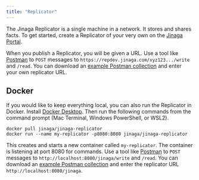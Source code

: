 ```yaml
---
title: "Replicator"
---
```


The Jinaga Replicator is a single machine in a network.
It stores and shares facts.
To get started, create a Replicator of your very own on the [Jinaga Portal](https://dev.jinaga.com/).

When you publish a Replicator, you will be given a URL.
Use a tool like [Postman](https://www.postman.com/) to `POST` messages to `https://repdev.jinaga.com/xyz123.../write` and `/read`.
You can download an <a href="./attachments/Jinaga%20Blog%20Example.postman_collection.json" download>example Postman collection</a> and enter your own replicator URL.

## Docker

If you would like to keep everything local, you can also run the Replicator in Docker.
Install [Docker Desktop](https://www.docker.com/products/docker-desktop/).
Then run the following commands from the command prompt (Mac Terminal, Windows PowerShell, or WSL2).

```
docker pull jinaga/jinaga-replicator
docker run --name my-replicator -p8080:8080 jinaga/jinaga-replicator
```

This creates and starts a new container called `my-replicator`.
The container is listening at port 8080 for commands.
Use a tool like [Postman](https://www.postman.com/) to `POST` messages to `http://localhost:8080/jinaga/write` and `/read`.
You can download an <a href="./attachments/Jinaga%20Blog%20Example.postman_collection.json" download>example Postman collection</a> and enter the replicator URL `http://localhost:8080/jinaga`.
